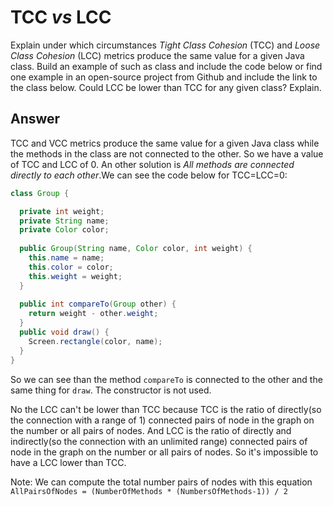 # TCC *vs* LCC

Explain under which circumstances *Tight Class Cohesion* (TCC) and *Loose Class Cohesion* (LCC) metrics produce the same value for a given Java class. Build an example of such as class and include the code below or find one example in an open-source project from Github and include the link to the class below. Could LCC be lower than TCC for any given class? Explain.

## Answer

TCC and VCC metrics produce the same value for a given Java class while the methods in the class are not connected to the other. So we have a value of TCC and LCC of 0. An other solution is *All methods are connected directly to each other*.We can see the code below for TCC=LCC=0:
```java
class Group {

  private int weight;
  private String name;
  private Color color;
  
  public Group(String name, Color color, int weight) {
    this.name = name;
    this.color = color;
    this.weight = weight;
  }
  
  public int compareTo(Group other) {
    return weight - other.weight;
  }
  public void draw() {
    Screen.rectangle(color, name);
  }
}
```

So we can see than the method `compareTo` is connected to the other and the same thing for `draw`. The constructor is not used.

No the LCC can't be lower than TCC because TCC is the ratio of directly(so the connection with a range of 1) connected pairs of node in the graph on the number or all pairs of nodes. And LCC is the ratio of directly and indirectly(so the connection with an unlimited range) connected pairs of node in the graph on the number or all pairs of nodes. So it's impossible to have a LCC lower than TCC.

Note: We can compute the total number pairs of nodes with this equation `AllPairsOfNodes = (NumberOfMethods * (NumbersOfMethods-1)) / 2`

